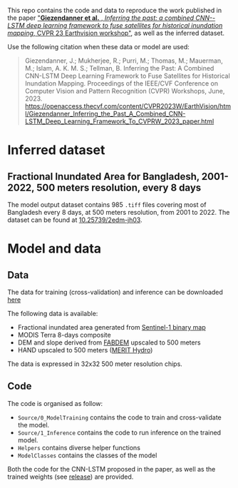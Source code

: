 This repo contains the code and data to reproduce the work published in the paper ["**Giezendanner et al.** , *Inferring the past: a combined CNN--LSTM deep learning framework to fuse satellites for historical inundation mapping*, CVPR 23 Earthvision workshop"](https://openaccess.thecvf.com/content/CVPR2023W/EarthVision/html/Giezendanner_Inferring_the_Past_A_Combined_CNN-LSTM_Deep_Learning_Framework_To_CVPRW_2023_paper.html), as well as the inferred dataset.

Use the following citation when these data or model are used:
> Giezendanner, J.; Mukherjee, R.; Purri, M.; Thomas, M.; Mauerman, M.; Islam, A. K. M. S.; Tellman, B. Inferring the Past: A Combined CNN-LSTM Deep Learning Framework to Fuse Satellites for Historical Inundation Mapping. Proceedings of the IEEE/CVF Conference on Computer Vision and Pattern Recognition (CVPR) Workshops, June, 2023. https://openaccess.thecvf.com/content/CVPR2023W/EarthVision/html/Giezendanner_Inferring_the_Past_A_Combined_CNN-LSTM_Deep_Learning_Framework_To_CVPRW_2023_paper.html

# Inferred dataset
## Fractional Inundated Area for Bangladesh, 2001-2022, 500 meters resolution, every 8 days

The model output dataset contains 985 `.tiff` files covering most of Bangladesh every 8 days, at 500 meters resolution, from 2001 to 2022.
The dataset can be found at [10.25739/2edm-jh03](https://datacommons.cyverse.org/browse/iplant/home/shared/commons_repo/curated/Giezendanner_BangladeshInundationHistory_Mai2023).


# Model and data
## Data

The data for training (cross-validation) and inference can be downloaded [here](https://data.cyverse.org/dav-anon/iplant/home/jgiezendanner/CVPR23Data)

The following data is available:
- Fractional inundated area generated from [Sentinel-1 binary map](https://ieeexplore.ieee.org/document/10042166)
- MODIS Terra 8-days composite
- DEM and slope derived from [FABDEM](https://meetingorganizer.copernicus.org/EGU22/EGU22-8994.html?pdf) upscaled to 500 meters
- HAND upscaled to 500 meters ([MERIT Hydro](https://agupubs.onlinelibrary.wiley.com/doi/10.1029/2019WR024873))

The data is expressed in 32x32 500 meter resolution chips.

## Code
The code is organised as follow:
- `Source/0_ModelTraining` contains the code to train and cross-validate the model.
- `Source/1_Inference` contains the code to run inference on the trained model.
- `Helpers` contains diverse helper functions
- `ModelClasses` contains the classes of the model

Both the code for the CNN-LSTM proposed in the paper, as well as the trained weights (see [release](https://github.com/GieziJo/cvpr23-earthvision-CNN-LSTM-Inundation/releases/tag/v1.0.0)) are provided.
